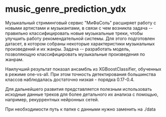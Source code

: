 # music_genre_prediction_ydx

Музыкальный стриминговый сервис "МиФаСоль" расширяет работу с новыми артистами и музыкантами, в связи с чем возникла задача -- правильно классифицировать новые музыкальные треки, чтобы улучшить работу рекомендательной системы. Для этого подготовлен датасет, в котором собраны некоторые характеристики музыкальных произведений и их жанры. Задача -- разработать модель, позволяющую классифицировать музыкальные произведения по жанрам.

Наилучший результат показал ансамбль из XGBoostClassifier, обученных в режиме one-vs-all. При этом точность детектирования большинства классов наблюдалась достаточно низкая - порядка 0.17-0.4.

Для дальнейшего развития представляется полезным использовать исходные данные треков для более детального их анализа с помощью, например, рекуррентных нейронных сетей.

При необходимости путь к папке с данными нужно заменить на ./data